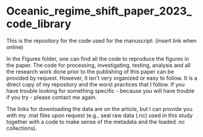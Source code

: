 # Oceanic_regime_shift_paper_2023_code_library
This is the repository for the code used for the manuscript: (insert link when online)

In the Figures folder, one can find all the code to reproduce the figures in the paper. 
The code for processing, investigating, testing, analysis and all the research work done prior to the publishing of this paper can be provided by request. However, it isn't very organized or easy to follow. It is a direct copy of my repository and the worst practices that I follow. If you have trouble looking for something specific - because you will have trouble if you try - please contact me again. 

The links for downloading the data are on the article, but I can provide you with my .mat files upon request (e.g., seal raw data (.nc) used in this study together with a code to make sense of the metadata and the loaded .nc collections). 



